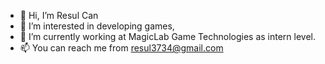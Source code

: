 - 👋 Hi, I’m Resul Can
- 👀 I’m interested in developing games,
- 🌱 I’m currently working at MagicLab Game Technologies as intern level.
- 📫 You can reach me from resul3734@gmail.com

<!---
calzoness/calzoness is a ✨ special ✨ repository because its `README.md` (this file) appears on your GitHub profile.
You can click the Preview link to take a look at your changes.
--->

